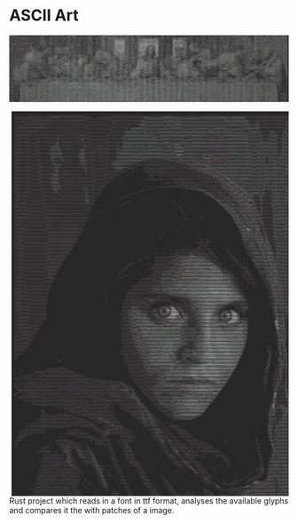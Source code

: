 # ASCII Art

<p align="center">
  <img src="./media/last_supper.png" width="1000" />
</p>

<img src="./media/afgan_girl.png" width="500" align="right" />
Rust project which reads in a font in ttf format, analyses the available glyphs and compares it the with patches of a image. 




